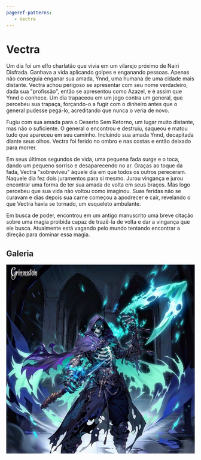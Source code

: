 ```yaml
---
pageref-patterns:
   - Vectra
---
```

# Vectra

Um dia foi um elfo charlatão que vivia em um vilarejo próximo de Nairi Disfrada. Ganhava a vida aplicando golpes e enganando pessoas. Apenas não conseguia enganar sua amada, Ynnd, uma humana de uma cidade mais distante. Vectra achou perigoso se apresentar com seu nome verdadeiro, dada sua "profissão", então se apresentou como Azazel, e é assim que Ynnd o conhece. Um dia trapaceou em um jogo contra um general, que percebeu sua trapaça, forçando-o a fugir com o dinheiro antes que o general pudesse pegá-lo, acreditando que nunca o veria de novo.

Fugiu com sua amada para o Deserto Sem Retorno, um lugar muito distante, mas não o suficiente. O general o encontrou e destruiu, saqueou e matou tudo que apareceu em seu caminho. Incluindo sua amada Ynnd, decapitada diante seus olhos. Vectra foi ferido no ombro e nas costas e então deixado para morrer.

Em seus últimos segundos de vida, uma pequena fada surge e o toca, dando um pequeno sorriso e desaparecendo no ar. Graças ao toque da fada, Vectra "sobreviveu" àquele dia em que todos os outros pereceram. Naquele dia fez dois juramentos para si mesmo. Jurou vingança e jurou encontrar uma forma de ter sua amada de volta em seus braços. Mas logo percebeu que sua vida não voltou como imaginou. Suas feridas não se curavam e dias depois sua carne começou a apodrecer e cair, revelando o que Vectra havia se tornado, um esqueleto ambulante.

Em busca de poder, encontrou em um antigo manuscrito uma breve citação sobre uma magia proibida capaz de trazê-la de volta e dar a vingança que ele busca. Atualmente está vagando pelo mundo tentando encontrar a direção para dominar essa magia.

## Galeria
![Vectra](./vectra-fullbody.jpg)
